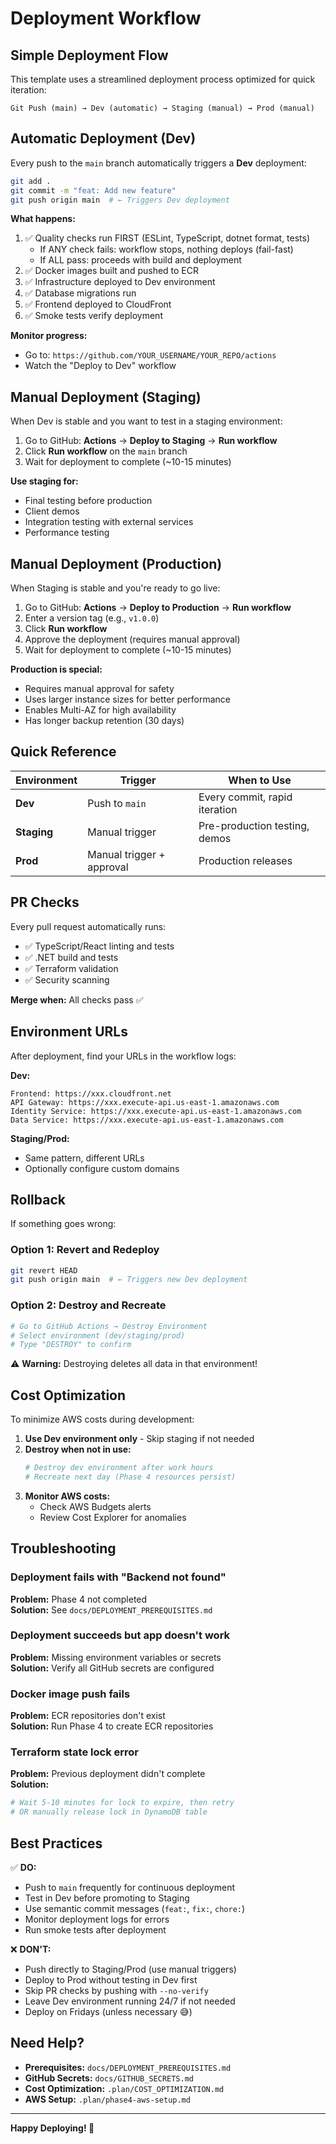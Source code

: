 # Deployment Workflow

## Simple Deployment Flow

This template uses a streamlined deployment process optimized for quick iteration:

```
Git Push (main) → Dev (automatic) → Staging (manual) → Prod (manual)
```

## Automatic Deployment (Dev)

Every push to the `main` branch automatically triggers a **Dev** deployment:

```bash
git add .
git commit -m "feat: Add new feature"
git push origin main  # ← Triggers Dev deployment
```

**What happens:**

1. ✅ Quality checks run FIRST (ESLint, TypeScript, dotnet format, tests)
   - If ANY check fails: workflow stops, nothing deploys (fail-fast)
   - If ALL pass: proceeds with build and deployment
2. ✅ Docker images built and pushed to ECR
3. ✅ Infrastructure deployed to Dev environment
4. ✅ Database migrations run
5. ✅ Frontend deployed to CloudFront
6. ✅ Smoke tests verify deployment

**Monitor progress:**

- Go to: `https://github.com/YOUR_USERNAME/YOUR_REPO/actions`
- Watch the "Deploy to Dev" workflow

## Manual Deployment (Staging)

When Dev is stable and you want to test in a staging environment:

1. Go to GitHub: **Actions** → **Deploy to Staging** → **Run workflow**
2. Click **Run workflow** on the `main` branch
3. Wait for deployment to complete (~10-15 minutes)

**Use staging for:**

- Final testing before production
- Client demos
- Integration testing with external services
- Performance testing

## Manual Deployment (Production)

When Staging is stable and you're ready to go live:

1. Go to GitHub: **Actions** → **Deploy to Production** → **Run workflow**
2. Enter a version tag (e.g., `v1.0.0`)
3. Click **Run workflow**
4. Approve the deployment (requires manual approval)
5. Wait for deployment to complete (~10-15 minutes)

**Production is special:**

- Requires manual approval for safety
- Uses larger instance sizes for better performance
- Enables Multi-AZ for high availability
- Has longer backup retention (30 days)

## Quick Reference

| Environment | Trigger                   | When to Use                   |
| ----------- | ------------------------- | ----------------------------- |
| **Dev**     | Push to `main`            | Every commit, rapid iteration |
| **Staging** | Manual trigger            | Pre-production testing, demos |
| **Prod**    | Manual trigger + approval | Production releases           |

## PR Checks

Every pull request automatically runs:

- ✅ TypeScript/React linting and tests
- ✅ .NET build and tests
- ✅ Terraform validation
- ✅ Security scanning

**Merge when:** All checks pass ✅

## Environment URLs

After deployment, find your URLs in the workflow logs:

**Dev:**

```
Frontend: https://xxx.cloudfront.net
API Gateway: https://xxx.execute-api.us-east-1.amazonaws.com
Identity Service: https://xxx.execute-api.us-east-1.amazonaws.com
Data Service: https://xxx.execute-api.us-east-1.amazonaws.com
```

**Staging/Prod:**

- Same pattern, different URLs
- Optionally configure custom domains

## Rollback

If something goes wrong:

### Option 1: Revert and Redeploy

```bash
git revert HEAD
git push origin main  # ← Triggers new Dev deployment
```

### Option 2: Destroy and Recreate

```bash
# Go to GitHub Actions → Destroy Environment
# Select environment (dev/staging/prod)
# Type "DESTROY" to confirm
```

⚠️ **Warning:** Destroying deletes all data in that environment!

## Cost Optimization

To minimize AWS costs during development:

1. **Use Dev environment only** - Skip staging if not needed
2. **Destroy when not in use:**
   ```bash
   # Destroy dev environment after work hours
   # Recreate next day (Phase 4 resources persist)
   ```
3. **Monitor AWS costs:**
   - Check AWS Budgets alerts
   - Review Cost Explorer for anomalies

## Troubleshooting

### Deployment fails with "Backend not found"

**Problem:** Phase 4 not completed  
**Solution:** See `docs/DEPLOYMENT_PREREQUISITES.md`

### Deployment succeeds but app doesn't work

**Problem:** Missing environment variables or secrets  
**Solution:** Verify all GitHub secrets are configured

### Docker image push fails

**Problem:** ECR repositories don't exist  
**Solution:** Run Phase 4 to create ECR repositories

### Terraform state lock error

**Problem:** Previous deployment didn't complete  
**Solution:**

```bash
# Wait 5-10 minutes for lock to expire, then retry
# OR manually release lock in DynamoDB table
```

## Best Practices

✅ **DO:**

- Push to `main` frequently for continuous deployment
- Test in Dev before promoting to Staging
- Use semantic commit messages (`feat:`, `fix:`, `chore:`)
- Monitor deployment logs for errors
- Run smoke tests after deployment

❌ **DON'T:**

- Push directly to Staging/Prod (use manual triggers)
- Deploy to Prod without testing in Dev first
- Skip PR checks by pushing with `--no-verify`
- Leave Dev environment running 24/7 if not needed
- Deploy on Fridays (unless necessary 😅)

## Need Help?

- **Prerequisites:** `docs/DEPLOYMENT_PREREQUISITES.md`
- **GitHub Secrets:** `docs/GITHUB_SECRETS.md`
- **Cost Optimization:** `.plan/COST_OPTIMIZATION.md`
- **AWS Setup:** `.plan/phase4-aws-setup.md`

---

**Happy Deploying! 🚀**





